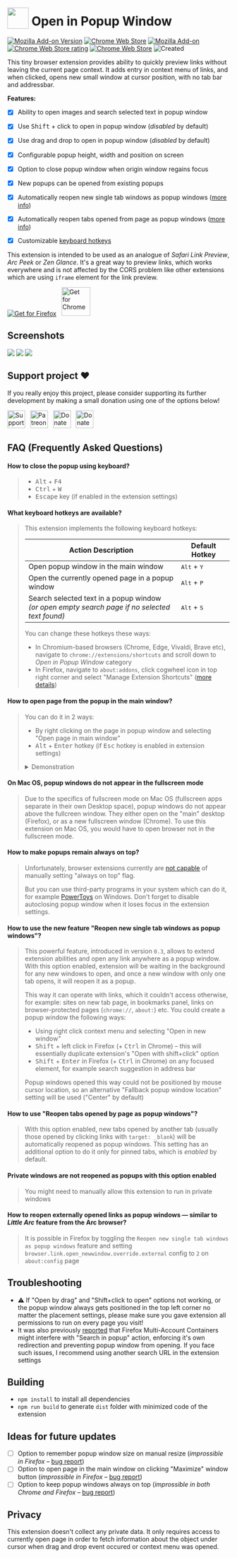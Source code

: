 # <sub><img src="./src/assets/icon_new.png" height="48" width="48"></sub> Open in Popup Window

[![Mozilla Add-on Version](https://img.shields.io/amo/v/open-in-popup-window?label=version&color=red)](./CHANGELOG.md)
[![Chrome Web Store](https://img.shields.io/chrome-web-store/users/gmnkpkmmkhbgnljljcchnakehlkihhie?label=users&logo=googlechrome&logoColor=white&color=blue)](https://chrome.google.com/webstore/detail/open-in-popup-window/gmnkpkmmkhbgnljljcchnakehlkihhie)
[![Mozilla Add-on](https://img.shields.io/amo/users/open-in-popup-window?color=%23FF6611&label=users&logo=Firefox)](https://addons.mozilla.org/firefox/addon/open-in-popup-window/)
[![Chrome Web Store rating](https://img.shields.io/chrome-web-store/rating/gmnkpkmmkhbgnljljcchnakehlkihhie)](https://chrome.google.com/webstore/detail/open-in-popup-window/gmnkpkmmkhbgnljljcchnakehlkihhie/reviews)
[![Chrome Web Store](https://img.shields.io/chrome-web-store/rating-count/gmnkpkmmkhbgnljljcchnakehlkihhie?style=flat&label=reviews)](https://chrome.google.com/webstore/detail/open-in-popup-window/gmnkpkmmkhbgnljljcchnakehlkihhie/reviews)
![Created](https://img.shields.io/github/created-at/emvaized/open-in-popup-window-extension?color=darkgrey&label=created)

This tiny browser extension provides ability to quickly preview links without leaving the current page context. It adds entry in context menu of links, and when clicked, opens new small window at cursor position, with no tab bar and addressbar. 

<b>Features:</b>
- [x] Ability to open images and search selected text in popup window
- [x] Use <kbd>Shift</kbd> + click to open in popup window (_disabled_ by default)
- [x] Use drag and drop to open in popup window (_disabled_ by default)
- [x] Configurable popup height, width and position on screen
- [x] Option to close popup window when origin window regains focus
- [x] New popups can be opened from existing popups
- [x] Automatically reopen new single tab windows as popup windows ([more info](https://github.com/emvaized/open-in-popup-window-extension?tab=readme-ov-file#how-to-use-the-new-feature-reopen-new-single-tab-windows-as-popup-windows))
- [x] Automatically reopen tabs opened from page as popup windows ([more info](https://github.com/emvaized/open-in-popup-window-extension?tab=readme-ov-file#how-to-use-reopen-tabs-opened-by-page-as-popup-windows))
- [x] Customizable [keyboard hotkeys](https://github.com/emvaized/open-in-popup-window-extension?tab=readme-ov-file#what-keyboard-hotkeys-are-available)


This extension is intended to be used as an analogue of <i>Safari Link Preview</i>, <i>Arc Peek</i> or <i>Zen Glance</i>. It's a great way to preview links, which works everywhere and is not affected by the CORS problem like other extensions which are using `iframe` element for the link preview.

<a href="https://addons.mozilla.org/firefox/addon/open-in-popup-window/"><img src="https://user-images.githubusercontent.com/585534/107280546-7b9b2a00-6a26-11eb-8f9f-f95932f4bfec.png" alt="Get for Firefox"></a> &nbsp; <a href="https://chrome.google.com/webstore/detail/open-in-popup-window/gmnkpkmmkhbgnljljcchnakehlkihhie"><img src="https://developer.chrome.com/static/docs/webstore/branding/image/iNEddTyWiMfLSwFD6qGq.png" alt="Get for Chrome" height=65 ></a>

## Screenshots

<img src="./screenshots/context-menu.png">

<img src="./screenshots/open-in-popup-screenshot.png">

<img src="./screenshots/options-screenshot.png">

## Support project ❤️
If you really enjoy this project, please consider supporting its further development by making a small donation using one of the options below! 

<a href="https://ko-fi.com/emvaized"><img src="https://storage.ko-fi.com/cdn/kofi5.png?v=6" alt="Support on Ko-fi" height="40"></a> &nbsp; <a href="https://www.patreon.com/emvaized/membership"><img src="https://github.com/emvaized/emvaized.github.io/blob/main/donate/assets/patreon-donate-button.png?raw=true" alt="Patreon" height="40" /></a> &nbsp; <a href="https://liberapay.com/emvaized/donate"><img alt="Donate using Liberapay" src="https://liberapay.com/assets/widgets/donate.svg" height="40"></a> &nbsp; <a href="https://emvaized.github.io/donate/bitcoin/"><img src="https://github.com/emvaized/emvaized.github.io/blob/main/donate/bitcoin/assets/bitcoin-donate-button.png?raw=true" alt="Donate Bitcoin" height="40" /></a>

## FAQ (Frequently Asked Questions)

#### How to close the popup using keyboard?
> - <kbd>Alt</kbd> + <kbd>F4</kbd>
> - <kbd>Ctrl</kbd> + <kbd>W</kbd>
> - <kbd>Escape</kbd> key (if enabled in the extension settings)

#### What keyboard hotkeys are available? 
> This extension implements the following keyboard hotkeys: 
> 
> | Action Description                                      | Default Hotkey         |
> |---------------------------------------------------------|-------------------------|
> | Open popup window in the main window                    | <kbd>Alt</kbd> + <kbd>Y</kbd>      |
> | Open the currently opened page in a popup window        | <kbd>Alt</kbd> + <kbd>P</kbd>      |
> | Search selected text in a popup window <br>*(or open empty search page if no selected text found)*| <kbd>Alt</kbd> + <kbd>S</kbd>      |
> 
> You can change these hotkeys these ways: 
> - In Chromium-based browsers (Chrome, Edge, Vivaldi, Brave etc), navigate to `chrome://extensions/shortcuts` and scroll down to *Open in Popup Window* category
> - In Firefox, navigate to `about:addons`, click cogwheel icon in top right corner and select "Manage Extension Shortcuts" ([more details](https://support.mozilla.org/en-US/kb/manage-extension-shortcuts-firefox))

#### How to open page from the popup in the main window? 
> You can do it in 2 ways: 
> - By right clicking on the page in popup window and selecting "Open page in main window"
> - <kbd>Alt</kbd> + <kbd>Enter</kbd> hotkey (if <kbd>Esc</kbd> hotkey is enabled in extension settings)
> 
> <details>
>     <summary>Demonstration</summary>
>     <img src="./screenshots/open-in-main-window.png" />
> </details>

#### On Mac OS, popup windows do not appear in the fullscreen mode
> Due to the specifics of fullscreen mode on Mac OS (fullscreen apps separate in their own Desktop space), popup windows do not appear above the fullcreen window. They either open on the "main" desktop (Firefox), or as a new fullscreen window (Chrome). To use this extension on Mac OS, you would have to open browser not in the fullscreen mode.

#### How to make popups remain always on top? 
> Unfortunately, browser extensions currently are [not capable](https://github.com/w3c/webextensions/issues/443) of manually setting "always on top" flag. 
>
> But you can use third-party programs in your system which can do it, for example [PowerToys](https://github.com/microsoft/PowerToys) on Windows. Don't forget to disable autoclosing popup window when it loses focus in the extension settings.

#### How to use the new feature "Reopen new single tab windows as popup windows"?

> This powerful feature, introduced in version `0.3`, allows to extend extension abilities and open any link anywhere as a popup window. With this option enabled, extension will be waiting in the background for any new windows to open, and once a new window with only one tab opens, it will reopen it as a popup. 
>
> This way it can operate with links, which it couldn't access otherwise, for example: sites on new tab page, in bookmarks panel, links on browser-protected pages (`chrome://`, `about:`) etc. You could create a popup window the following ways:
>
> - Using right click context menu and selecting "Open in new window"
> - <kbd>Shift</kbd> + left click in Firefox (+ <kbd>Ctrl</kbd> in Chrome) – this will essentially duplicate extension's "Open with shift+click" option
> - <kbd>Shift</kbd> + <kbd>Enter</kbd> in Firefox (+ <kbd>Ctrl</kbd> in Chrome) on any focused element, for example search suggestion in address bar
> 
> Popup windows opened this way could not be positioned by mouse cursor location, so an alternative "Fallback popup window location" setting will be used ("Center" by default)

#### How to use "Reopen tabs opened by page as popup windows"?

> With this option enabled, new tabs opened by another tab (usually those opened by clicking links with `target: _blank`) will be automatically reopened as popup windows. This setting has an additional option to do it only for pinned tabs, which is _enabled_ by default.

#### Private windows are not reopened as popups with this option enabled

> You might need to manually allow this extension to run in private windows

#### How to reopen externally opened links as popup windows — similar to _Little Arc_ feature from the Arc browser? 

> It is possible in Firefox by toggling the `Reopen new single tab windows as popup windows` feature and setting `browser.link.open_newwindow.override.external` config to `2` on `about:config` page

## Troubleshooting
- ⚠️ If "Open by drag" and "Shift+click to open" options not working, or the popup window always gets positioned in the top left corner no matter the placement settings, please make sure you gave extension all permissions to run on every page you visit!
- It was also previously [reported](https://github.com/emvaized/open-in-popup-window-extension/issues/1#issuecomment-1637067834) that Firefox Multi-Account Containers might interfere with "Search in popup" action, enforcing it's own redirection and preventing popup window from opening. If you face such issues, I recommend using another search URL in the extension settings

## Building
- `npm install` to install all dependencies
- `npm run build` to generate `dist` folder with minimized code of the extension

## Ideas for future updates
- [ ] Option to remember popup window size on manual resize (_improssible in Firefox_ – [bug report](https://bugzilla.mozilla.org/show_bug.cgi?id=1762975))
- [ ] Option to open page in the main window on clicking "Maximize" window button (_improssible in Firefox_ – [bug report](https://bugzilla.mozilla.org/show_bug.cgi?id=1762975))
- [ ] Option to keep popup windows always on top (_improssible in both Chrome and Firefox_ – [bug report](https://github.com/w3c/webextensions/issues/443))

## Privacy
This extension doesn't collect any private data. It only requires access to currently open page in order to fetch information about the object under cursor when drag and drop event occured or context menu was opened.